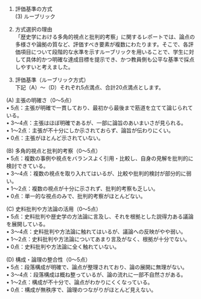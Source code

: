 1. 評価基準の方式  
(3) ルーブリック  

2. 方式選択の理由  
「歴史学における多角的視点と批判的考察」に関するレポートでは、論点の多様さや論拠の質など、評価すべき要素が複数にわたります。そこで、各評価項目について段階的な水準を示すルーブリックを用いることで、学生に対して具体的かつ明確な達成目標を提示でき、かつ教員側も公平な基準で採点しやすいと考えました。  

3. 評価基準（ルーブリック方式）  
下記（A）～（D）それぞれ5点満点、合計20点満点とします。

(A) 主張の明確さ（0～5点）  
• 5点：主張が明確で一貫しており、最初から最後まで筋道を立てて論じられている。  
• 3～4点：主張はほぼ明確であるが、一部に論旨のあいまいさが見られる。  
• 1～2点：主張が不十分にしか示されておらず、論旨が伝わりにくい。  
• 0点：主張がほとんど示されていない。  

(B) 多角的視点と批判的考察（0～5点）  
• 5点：複数の事例や視点をバランスよく引用・比較し、自身の見解を批判的に検討できている。  
• 3～4点：複数の視点を取り入れてはいるが、比較や批判的検討が部分的に弱い。  
• 1～2点：複数の視点が十分に示されず、批判的考察も乏しい。  
• 0点：単一的な視点のみで、批判的考察がほとんどない。  

(C) 史料批判や方法論の活用（0～5点）  
• 5点：史料批判や歴史学の方法論に言及し、それを根拠とした説得力ある議論を展開している。  
• 3～4点：史料批判や方法論に触れてはいるが、議論への反映がやや弱い。  
• 1～2点：史料批判や方法論についてあまり言及がなく、根拠が十分でない。  
• 0点：史料批判や方法論に全く触れていない。  

(D) 構成・論理の整合性（0～5点）  
• 5点：段落構成が明確で、論点が整理されており、論の展開に無理がない。  
• 3～4点：段落構成は概ね整っているが、論の流れに一部不自然さがある。  
• 1～2点：構成が不十分で、論点がわかりにくくなっている。  
• 0点：構成が無秩序で、論理のつながりがほとんど見えない。  